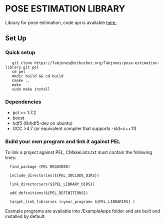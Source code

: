 POSE ESTIMATION LIBRARY
=======================

Library for pose estimation, code api is available [here.](http://federicocp.bitbucket.org/pel/index.html)

Set Up
------------
### Quick setup
       git clone https://Tabjones@bitbucket.org/Tabjones/pose-estimation-library.git pel
       cd pel
       mkdir build && cd build
       cmake ..
       make
       sudo make install
### Dependencies
+ pcl >= 1.7.2
+ boost
+ hdf5 (libhdf5-dev on ubuntu)
+ GCC  >4.7 (or equivalent compiler that supports -std=c++11)
### Build your own program and link it against PEL
To link a project against PEL, CMakeLists.txt must contain the following lines:

      find_package (PEL REQUIRED)

      include_directories(${PEL_INCLUDE_DIRS})

      link_directoriers(${PEL_LIBRARY_DIRS})

      add_definitions(${PEL_DEFINITIONS})

      target_link_libraries (>your_program< ${PEL_LIBRARIES} )

Example programs are available into /ExampleApps folder and are built and installed by default.
